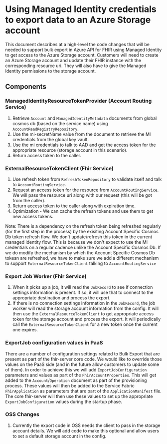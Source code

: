 # Using Managed Identity credentials to export data to an Azure Storage account

This document describes at a high-level the code changes that will be needed to support bulk export in Azure API for FHIR using Managed Identity to get access to the Azure Storage account. Customers will need to create an Azure Storage account and update their FHIR instance with the corresponding resource uri. They will also have to give the Managed Identity permissions to the storage account.

## Components

### ManagedIdentityResourceTokenProvider (Account Routing Service)

1. Retrieve `Account` and `ManagedIdentityMetadata` documents from global cosmos db (based on the service name) using `AccountReadRegistryRepository`.
2. Use the mi-secretName value from the document to retrieve the MI credentials from the global key vault.
3. Use the mi credentials to talk to AAD and get the access token for the appropriate resource (storage account in this scenario).
4. Return access token to the caller.

### ExternalResourceTokenClient (Fhir Service)

1. Use refresh token from `RefreshTokenRepository` to validate itself and talk to `AccountRoutingService`.
2. Request an access token for the resource from `AccountRoutingService`. We will pass the resource uri along with our request (this will be got from the caller).
3. Return access token to the caller along with expiration time.
4. Optimization - We can cache the refresh tokens and use them to get new access tokens.

Note:
There is a dependency on the refresh token being refreshed regularly (for the first step in the process) by the exisiting Account Specific Cosmos Db token refresh flow. We don't update/refresh this token in the current managed identity flow. This is because we don't expect to use the MI credentials on a regular cadence unlike the Account Specific Cosmos Db. If we do modify the mechanism by which the Account Specific Cosmos Db tokesn are refreshed, we have to make sure we add a different mechanism to support `ExternalResourceTokenClient` talking to `AccountRoutingService`

### Export Job Worker (Fhir Service)

1. When it picks up a job, it will read the `JobRecord` to see if connection settings information is present. If so, it will use that to connect to the appropriate destination and process the export.
2. If there is no connection settings information in the `JobRecord`, the job worker will read the storage account information from the config. It will then use the `ExternalResourceTokenClient` to get appropriate access token for the storage account and process the export. It will periodically call the `ExternalResourceTokenClient` for a new token once the current one expires.

### ExportJob configuration values in PaaS

There are a number of configuration settings related to Bulk Export that are present as part of the fhir-server core code. We would like to override those values on the PaaS side (and in the future allow customers to update some of them). In order to achieve this we will add `ExportJobConfiguration` parameters and values as part of the `FhirAccountProperties`. This will get added to the `Account`/`Operation` document as part of the provisioning process. These values will then be added to the Service Fabric `FhirApplication` as parameters that are part of the `ApplicationManifest` file. The core fhir-server will then use these values to set up the appropriate `ExportJobConfiguration` values during the startup phase.

### OSS Changes

1. Currently the export code in OSS needs the client to pass in the storage account details. We will add code to make this optional and allow users to set a default storage account in the config.